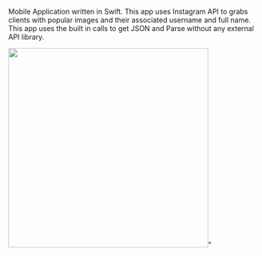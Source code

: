 Mobile Application written in Swift.  This app uses Instagram API to grabs clients with popular images and their associated username and full name.  This app uses the built in calls to get JSON and Parse without any external API library.  


<img src="https://cloud.githubusercontent.com/assets/5972850/9834788/d3615196-597f-11e5-8be4-a3114af09fd0.png" width="400">"